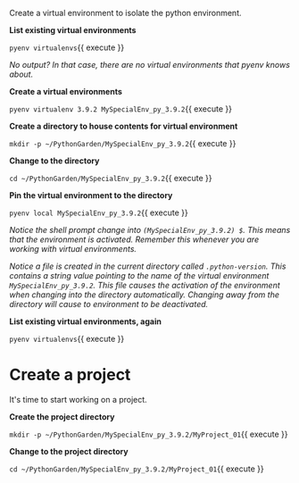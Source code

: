 Create a virtual environment to isolate the python environment.

**List existing virtual environments**

`pyenv virtualenvs`{{ execute }}

_No output? In that case, there are no virtual environments that pyenv knows about._

**Create a virtual environments**

`pyenv virtualenv 3.9.2 MySpecialEnv_py_3.9.2`{{ execute }}

**Create a directory to house contents for virtual environment**

`mkdir -p ~/PythonGarden/MySpecialEnv_py_3.9.2`{{ execute }}

**Change to the directory**

`cd ~/PythonGarden/MySpecialEnv_py_3.9.2`{{ execute }}

**Pin the virtual environment to the directory**

`pyenv local MySpecialEnv_py_3.9.2`{{ execute }}

_Notice the shell prompt change into `(MySpecialEnv_py_3.9.2) $`. This means that the environment is activated. Remember this whenever you are working with virtual environments._

_Notice a file is created in the current directory called `.python-version`. This contains a string value pointing to the name of the virtual environment `MySpecialEnv_py_3.9.2`. This file causes the activation of the environment when changing into the directory automatically. Changing away from the directory will cause to environment to be deactivated._

**List existing virtual environments, again**

`pyenv virtualenvs`{{ execute }}

# Create a project

It's time to start working on a project.

**Create the project directory**

`mkdir -p ~/PythonGarden/MySpecialEnv_py_3.9.2/MyProject_01`{{ execute }}

**Change to the project directory**

`cd ~/PythonGarden/MySpecialEnv_py_3.9.2/MyProject_01`{{ execute }}

